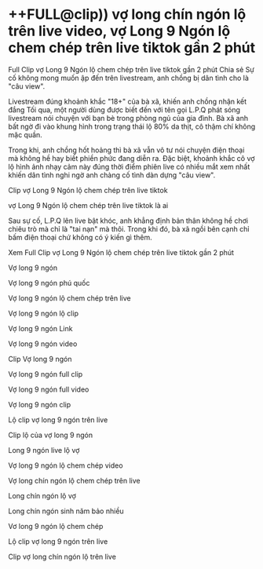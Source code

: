 # ++FULL@clip)) vợ long chín ngón lộ trên live video, vợ Long 9 Ngón lộ chem chép trên live tiktok gần 2 phút

Full Clip vợ Long 9 Ngón lộ chem chép trên live tiktok gần 2 phút
Chia sẻ
Sự cố không mong muốn ập đến trên livestream, anh chồng bị dân tình cho là "câu view".


Livestream đúng khoảnh khắc "18+" của bà xã, khiến anh chồng nhận kết đắng
Tối qua, một người dùng được biết đến với tên gọi L.P.Q phát sóng livestream nói chuyện với bạn bè trong phòng ngủ của gia đình. Bà xã anh bất ngờ đi vào khung hình trong trạng thái lộ 80% da thịt, cô thậm chí không mặc quần.

Trong khi, anh chồng hốt hoảng thì bà xã vẫn vô tư nói chuyện điện thoại mà không hề hay biết phiền phức đang diễn ra. Đặc biệt, khoảnh khắc cô vợ lộ hình ảnh nhạy cảm này đúng thời điểm phiên live có nhiều mắt xem nhất khiến dân tình nghi ngờ anh chàng cố tình dàn dựng "câu view".

Clip vợ Long 9 Ngón lộ chem chép trên live tiktok



vợ Long 9 Ngón lộ chem chép trên live tiktok là ai

Sau sự cố, L.P.Q lên live bật khóc, anh khẳng định bản thân không hề chơi chiêu trò mà chỉ là "tai nạn" mà thôi. Trong khi đó, bà xã ngồi bên cạnh chỉ bấm điện thoại chứ không có ý kiến gì thêm.

Xem Full Clip vợ Long 9 Ngón lộ chem chép trên live tiktok gần 2 phút

Vợ long 9 ngón

Vợ long 9 ngón phú quốc

Vợ long 9 ngón lộ chem chép trên live

Vợ long 9 ngón lộ clip

Vợ long 9 ngón Link

Vợ long 9 ngón video

Clip Vợ long 9 ngón

Vợ long 9 ngón full clip

Vợ long 9 ngón full video

Vợ long 9 ngón clip

Lộ clip vợ long 9 ngón trên live

Clip lộ của vợ long 9 ngón

Long 9 ngón live lộ vợ

Vợ long 9 ngón lộ chem chép video

Vợ long chín ngón lộ chem chép trên live

Long chín ngón lộ vợ

Long chín ngón sinh năm bảo nhiều

Vơ long 9 ngón lộ chem chép

Lộ clip vợ long 9 ngón trên live

Clip vợ long chín ngón lộ trên live
